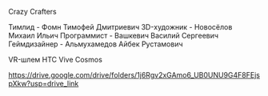 Crazy Crafters

Тимлид - Фомн Тимофей Дмитриевич
3D-художник - Новосёлов Михаил Ильич
Программист - Вашкевич Василий Сергеевич
Геймдизайнер - Альмухамедов Айбек Рустамович

VR-шлем HTC Vive Cosmos

https://drive.google.com/drive/folders/1j6Rgv2xGAmo6_UB0UNU9G4F8FEjspXkw?usp=drive_link
